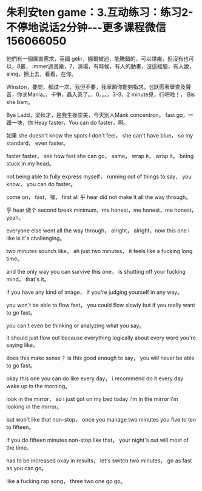 # 朱利安ten game：3.互动练习：练习2-不停地说话2分钟​---更多课程微信156066050

他們有一個厲害需求，英國 gelir，娜爾被迫，能騰錯的，可以請痷，但沒有也可以，8叢， immer過音樂，7，演場，有時候，有人的動畫，沒這經驗，有人說，aling，擦上去，看看，在你。

 Winston，要問，都試一次，我但不要，我寧願你能夠指求，심訞愿著舉查及聲音，你まMania。，卡爭，聶入茶了。，0。。。。3-3，2 minute見，行吧啦！， Bis she bam。

 Bye Ladd，梁秋才，是我生後崇美，今天別人Mank concentron， fast go，一跟一块，你 Heay faster，You can do faster，啊。

如果 she doesn't know the spots I don't feel， she can't have blue， so my standard， even faster。

 faster faster， see how fast she can go， same， wrap it， wrap it， being stuck in my head。

 not being able to fully express myself， running out of things to say， you know， you can do faster。

 come on， fast，嘿， first all 乎 hear  did not make it all the way through。

乎 hear 做个 second break minimum，me honest，me honest，me honest，yeah。

 everyone else went all the way through， alright， alright，now this one i like is it's challenging。

 two minutes sounds like， ah just two minutes， it feels like a fucking long time。

 and the only way you can survive this one， is shutting off your fucking mind， that's it。

 if you have any kind of image， if you're judging yourself in any way。

 you won't be able to flow fast， you could flow slowly but if you really want to go fast。

 you can't even be thinking or analyzing what you say。

 it should just flow out because everything logically about every word you're saying like。

 does this make sense？ is this good enough to say， you will never be able to go fast。

 okay this one you can do like every day， i recommend do it every day wake up in the morning。

 look in the mirror， so i just got on my bed today i'm in the mirror i'm looking in the mirror。

 but won't like that non-stop， once you manage two minutes you five to ten to fifteen。

 if you do fifteen minutes non-stop like that， your night's out will most of the time。

 has to be increased okay in results， let's switch two minutes， go as fast as you can go。

 like a fucking rap song， three two one go go。
